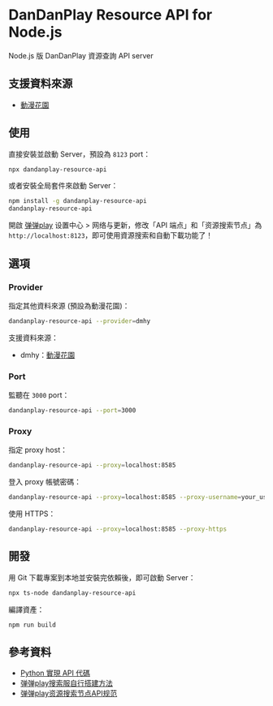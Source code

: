 # DanDanPlay Resource API for Node.js

Node.js 版 DanDanPlay 資源查詢 API server

## 支援資料來源

* [動漫花園](https://share.dmhy.org/)

## 使用

直接安裝並啟動 Server，預設為 `8123` port：

```bash
npx dandanplay-resource-api
```

或者安裝全局套件來啟動 Server：

```bash
npm install -g dandanplay-resource-api
dandanplay-resource-api
```

開啟 [弹弹play](http://www.dandanplay.com/) 设置中心 > 网络与更新，修改「API 端点」和「资源搜索节点」為 `http://localhost:8123`，即可使用資源搜索和自動下載功能了！

## 選項

### Provider

指定其他資料來源 (預設為動漫花園)：

```bash
dandanplay-resource-api --provider=dmhy
```

支援資料來源：

* dmhy：[動漫花園](https://share.dmhy.org/)

### Port

監聽在 `3000` port：

```bash
dandanplay-resource-api --port=3000
```

### Proxy

指定 proxy host：

```bash
dandanplay-resource-api --proxy=localhost:8585
```

登入 proxy 帳號密碼：

```bash
dandanplay-resource-api --proxy=localhost:8585 --proxy-username=your_user --proxy-password=your_password
```

使用 HTTPS：

```bash
dandanplay-resource-api --proxy=localhost:8585 --proxy-https
```

## 開發

用 Git 下載專案到本地並安裝完依賴後，即可啟動 Server：

```bash
npx ts-node dandanplay-resource-api
```

編譯資產：

```bash
npm run build
```

## 參考資料

* [Python 實現 API 代碼](https://pastebin.ubuntu.com/p/mGP7JRpBtd/)
* [弹弹play搜索服自行搭建方法](https://jump2.bdimg.com/p/7192130039)
* [弹弹play资源搜索节点API规范](https://github.com/kaedei/dandanplay-libraryindex/blob/master/api/ResourceService.md)
